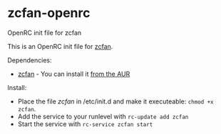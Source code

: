 # zcfan-openrc
OpenRC init file for zcfan

This is an OpenRC init file for [zcfan](https://github.com/cdown/zcfan).

Dependencies:
- [zcfan](https://github.com/cdown/zcfan) - You can install it [from the AUR](https://aur.archlinux.org/packages/zcfan)

Install:
- Place the file *zcfan* in /etc/init.d and make it executeable:  `chmod +x zcfan`.
- Add the service to your runlevel with `rc-update add zcfan`
- Start the service with `rc-service zcfan start`
